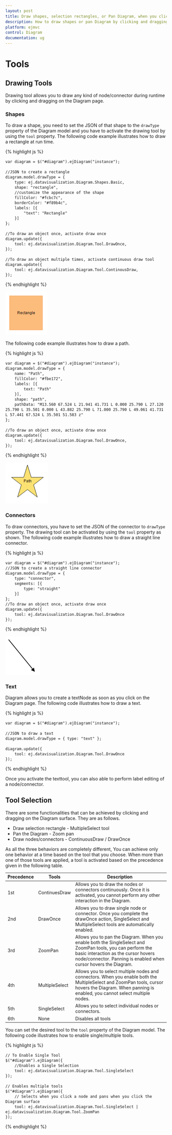 ```yaml
---
layout: post
title: Draw shapes, selection rectangles, or Pan Diagram, when you click and drag over the Digram surface
description: How to draw shapes or pan Diagram by clicking and dragging over the Diagram surface?
platform: ejmvc
control: Diagram
documentation: ug
---
```


# Tools

## Drawing Tools

Drawing tool allows you to draw any kind of node/connector during runtime by clicking and dragging on the Diagram page. 

### Shapes

To draw a shape, you need to set the JSON of that shape to the `drawType` property of the Diagram model and you have to activate the drawing tool by using the `tool` property. The following code example illustrates how to draw a rectangle at run time. 

{% highlight js %}

    var diagram = $("#diagram").ejDiagram("instance");

    //JSON to create a rectangle
    diagram.model.drawType = {
        type: ej.datavisualization.Diagram.Shapes.Basic,
        shape: "rectangle",
        //customize the appearance of the shape
        fillColor: "#fcbc7c",
        borderColor: "#f89b4c",
        labels: [{
            "text": "Rectangle"
        }]
    };

    //To draw an object once, activate draw once
    diagram.update({
        tool: ej.datavisualization.Diagram.Tool.DrawOnce,
    });

    //To draw an object multiple times, activate continuous draw tool
    diagram.update({
        tool: ej.datavisualization.Diagram.Tool.ContinousDraw,
    });

{% endhighlight %}

![](Tools_images/Tools_img1.png)

The following code example illustrates how to draw a path.

{% highlight js %}

    var diagram = $("#diagram").ejDiagram("instance");
    diagram.model.drawType = {
        name: "Path",
        fillColor: "#fbe172",
        labels: [{
            text: "Path"
        }],
        shape: "path",
        pathData: "M13.560 67.524 L 21.941 41.731 L 0.000 25.790 L 27.120 25.790 L 35.501 0.000 L 43.882 25.790 L 71.000 25.790 L 49.061 41.731 L 57.441 67.524 L 35.501 51.583 z"
    };

    //To draw an object once, activate draw once
    diagram.update({
        tool: ej.datavisualization.Diagram.Tool.DrawOnce,
    });

{% endhighlight %}

![](Tools_images/Tools_img3.png)

### Connectors

To draw connectors, you have to set the JSON of the connector to `drawType` property. The drawing tool can be activated by using the `tool` property as shown. The following code example illustrates how to draw a straight line connector. 

{% highlight js %}

    var diagram = $("#diagram").ejDiagram("instance");
    //JSON to create a straight line connector
    diagram.model.drawType = {
        type: "connector",
        segments: [{
            type: "straight"
        }]
    };
    //To draw an object once, activate draw once
    diagram.update({
        tool: ej.datavisualization.Diagram.Tool.DrawOnce
    });

{% endhighlight %}

![](Tools_images/Tools_img2.png)

### Text 

Diagram allows you to create a textNode as soon as you click on the Diagram page. The following code illustrates how to draw a text.

{% highlight js %}

    var diagram = $("#diagram").ejDiagram("instance");

    //JSON to draw a text 
    diagram.model.drawType = { type: "text" };

    diagram.update({
        tool: ej.datavisualization.Diagram.Tool.DrawOnce
    });

{% endhighlight %}

Once you activate the texttool, you can also able to perform label editing of a node/connector.

## Tool Selection

There are some functionalities that can be achieved by clicking and dragging on the Diagram surface. They are as follows.

* Draw selection rectangle - MultipleSelect tool
* Pan the Diagram - Zoom pan
* Draw nodes/connectors - ContinuousDraw / DrawOnce

As all the three behaviors are completely different, You can achieve only one behavior at a time based on the tool that you choose.
When more than one of those tools are applied, a tool is activated based on the precedence given in the following table. 

| Precedence | Tools | Description |
|---|---|---|
| 1st | ContinuesDraw | Allows you to draw the nodes or connectors continuously. Once it is activated, you cannot perform any other interaction in the Diagram. |
| 2nd | DrawOnce | Allows you to draw single node or connector. Once you complete the drawOnce action, SingleSelect and MultipleSelect tools are automatically enabled. |
| 3rd | ZoomPan | Allows you to pan the Diagram. When you enable both the SingleSelect and ZoomPan tools, you can perform the basic interaction as the cursor hovers node/connector. Panning is enabled when cursor hovers the Diagram. |
| 4th | MultipleSelect | Allows you to select multiple nodes and connectors. When you enable both the MultipleSelect and ZoomPan tools, cursor hovers the Diagram. When panning is enabled, you cannot select multiple nodes. |
| 5th | SingleSelect | Allows you to select individual nodes or connectors. |
| 6th | None | Disables all tools |

You can set the desired tool to the `tool` property of the Diagram model. The following code illustrates how to enable single/multiple tools.

{% highlight js %}

    // To Enable Single Tool 
    $("#diagram").ejDiagram({
        //Enables a Single Selection
        tool: ej.datavisualization.Diagram.Tool.SingleSelect
    });

    // Enables multiple tools
    $("#diagram").ejDiagram({
        // Selects when you click a node and pans when you click the Diagram surface
        tool: ej.datavisualization.Diagram.Tool.SingleSelect | ej.datavisualization.Diagram.Tool.ZoomPan
    });

{% endhighlight %}